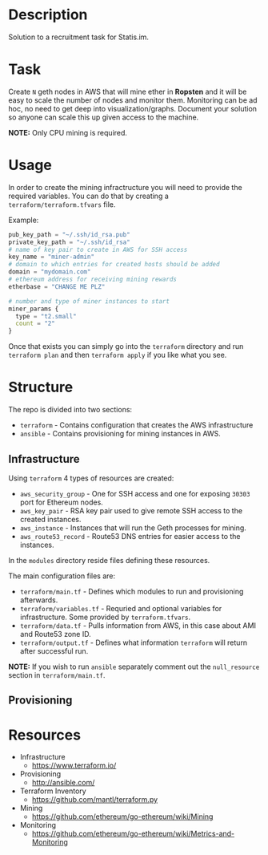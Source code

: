 # Description

Solution to a recruitment task for Statis.im.

# Task

Create `N` geth nodes in AWS that will mine ether in __Ropsten__ and it will be easy to scale the number of nodes and monitor them.
Monitoring can be ad hoc, no need to get deep into visualization/graphs. 
Document your solution so anyone can scale this up given access to the machine.

__NOTE:__ Only CPU mining is required.

# Usage

In order to create the mining infractructure you will need to provide the required variables.
You can do that by creating a `terraform/terraform.tfvars` file.

Example:
```tfvars
pub_key_path = "~/.ssh/id_rsa.pub"
private_key_path = "~/.ssh/id_rsa"
# name of key pair to create in AWS for SSH access
key_name = "miner-admin"
# domain to which entries for created hosts should be added
domain = "mydomain.com"
# ethereum address for receiving mining rewards
etherbase = "CHANGE ME PLZ"

# number and type of miner instances to start
miner_params {
  type = "t2.small"
  count = "2"
}
```

Once that exists you can simply go into the `terraform` directory and run `terraform plan` and then `terraform apply` if you like what you see.

# Structure

The repo is divided into two sections:

* `terraform` - Contains configuration that creates the AWS infrastructure
* `ansible` - Contains provisioning for mining instances in AWS.

## Infrastructure

Using `terraform` 4 types of resources are created:

* `aws_security_group` - One for SSH access and one for exposing `30303` port for Ethereum nodes.
* `aws_key_pair` - RSA key pair used to give remote SSH access to the created instances.
* `aws_instance` - Instances that will run the Geth processes for mining.
* `aws_route53_record` - Route53 DNS entries for easier access to the instances.

In the `modules` directory reside files defining these resources.

The main configuration files are:

* `terraform/main.tf` - Defines which modules to run and provisioning afterwards.
* `terraform/variables.tf` - Requried and optional variables for infrastructure. Some provided by `terraform.tfvars`.
* `terraform/data.tf` - Pulls information from AWS, in this case about AMI and Route53 zone ID.
* `terraform/output.tf` - Defines what information `terraform` will return after successful run.

__NOTE:__ If you wish to run `ansible` separately comment out the `null_resource` section in `terraform/main.tf`.

## Provisioning

# Resources

* Infrastructure
    - https://www.terraform.io/
* Provisioning
    - http://ansible.com/
* Terraform Inventory
    - https://github.com/mantl/terraform.py
* Mining
    - https://github.com/ethereum/go-ethereum/wiki/Mining
* Monitoring
    - https://github.com/ethereum/go-ethereum/wiki/Metrics-and-Monitoring
